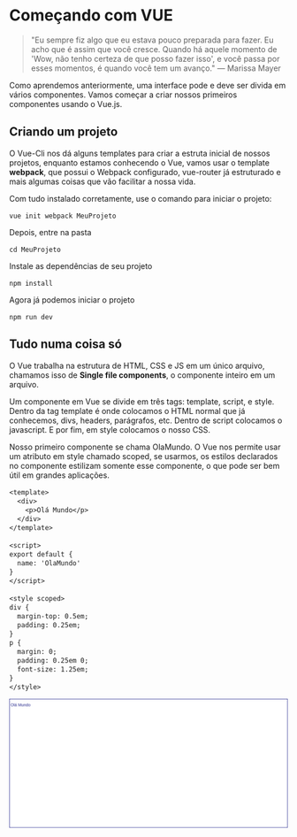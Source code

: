 # Começando com VUE

> "Eu sempre fiz algo que eu estava pouco preparada para fazer. Eu acho que é assim que você cresce. Quando há aquele momento de 'Wow, não tenho certeza de que posso fazer isso', e você passa por esses momentos, é quando você tem um avanço."
> — Marissa Mayer

Como aprendemos anteriormente, uma interface pode e deve ser divida em vários componentes. Vamos começar a criar nossos primeiros componentes usando o Vue.js.

## Criando um projeto

O Vue-Cli nos dá alguns templates para criar a estruta inicial de nossos projetos, enquanto estamos conhecendo o Vue, vamos usar o template **webpack**, que possui o Webpack configurado, vue-router já estruturado e mais algumas coisas que vão facilitar a nossa vida.

Com tudo instalado corretamente, use o comando para iniciar o projeto:

```
vue init webpack MeuProjeto
```

Depois, entre na pasta

```
cd MeuProjeto
```

Instale as dependências de seu projeto

```
npm install
```

Agora já podemos iniciar o projeto

```
npm run dev
```


## Tudo numa coisa só

O Vue trabalha na estrutura de HTML, CSS e JS em um único arquivo, chamamos isso de **Single file components**, o componente inteiro em um arquivo.

Um componente em Vue se divide em três tags: template, script, e style. Dentro da tag template é onde colocamos o HTML normal que já conhecemos, divs, headers, parágrafos, etc. Dentro de script colocamos o javascript. E por fim, em style colocamos o nosso CSS.

Nosso primeiro componente se chama OlaMundo. O Vue nos permite usar um atributo em style chamado scoped, se usarmos, os estilos declarados no componente estilizam somente esse componente, o que pode ser bem útil em grandes aplicações.

```vue
<template>
  <div>
    <p>Olá Mundo</p>
  </div>
</template>

<script>
export default {
  name: 'OlaMundo'
}
</script>

<style scoped>
div {
  margin-top: 0.5em;
  padding: 0.25em;
}
p {
  margin: 0;
  padding: 0.25em 0;
  font-size: 1.25em;
}
</style>
```

![olavue](assets/01.png)